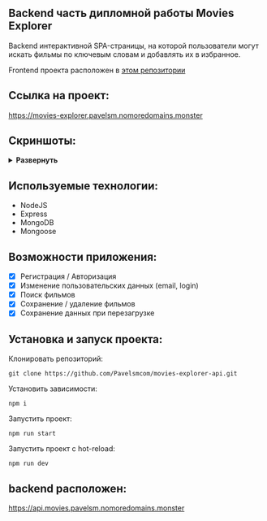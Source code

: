 ## Backend часть дипломной работы Movies Explorer

Backend интерактивной SPA-страницы, на которой пользователи могут искать фильмы по ключевым словам и добавлять их в избранное.

Frontend проекта расположен в [этом репозитории](https://github.com/Pavelsmcom/movies-explorer-frontend)

## Ссылка на проект: 

https://movies-explorer.pavelsm.nomoredomains.monster

## Скриншоты:

<details><summary><b>Развернуть</b></summary>

[![movies-explorer-frontend](https://pavelsm.com/GitPic/movies-explorer.png)
</details>

## Используемые технологии:
* NodeJS
* Express
* MongoDB
* Mongoose

## Возможности приложения:

- [x] Регистрация / Авторизация
- [x] Изменение пользовательских данных (email, login)
- [x] Поиск фильмов 
- [x] Сохранение / удаление фильмов
- [x] Сохранение данных при перезагрузке

## Установка и запуск проекта:

Клонировать репозиторий:

    git clone https://github.com/Pavelsmcom/movies-explorer-api.git

Установить зависимости:

    npm i

Запустить проект:

    npm run start

Запустить проект c hot-reload:

    npm run dev

## backend расположен:

https://api.movies.pavelsm.nomoredomains.monster



